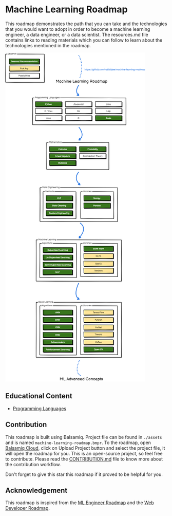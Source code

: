 # Machine Learning Roadmap

This roadmap demonstrates the path that you can take and the technologies that you would want to adopt in order to become a machine learning engineer, a data engineer, or a data scientist. The resources.md file contains links to reading materials which you can follow to learn about the technologies mentioned in the roadmap.

![Machine Learning Roadmap](https://github.com/rajtilakjee/machine-learning-roadmap/blob/main/assets/machine-learning-roadmap.png)

## Educational Content

- [Programming Languages](./programming-languages.md)

## Contribution

This roadmap is built using Balsamiq. Project file can be found in `./assets` and is named `machine-learning-roadmap.bmpr`. To the roadmap, open [Balsamiq Cloud](https://balsamiq.cloud/), click on Upload Project button and select the project file, it will open the roadmap for you. This is an open-source project, so feel free to contribute. Please read the [CONTRIBUTION.md](/CONTRIBUTING.md) file to know more about the contribution workflow.

Don't forget to give this star this roadmap if it proved to be helpful for you.

## Acknowledgement

This roadmap is inspired from the [ML Engineer Roadmap](https://github.com/chris-chris/ml-engineer-roadmap) and the [Web Developer Roadmap](https://github.com/kamranahmedse/developer-roadmap).
